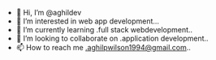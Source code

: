 - 👋 Hi, I’m @aghildev
- 👀 I’m interested in web app development...
- 🌱 I’m currently learning .full stack webdevelopment..
- 💞️ I’m looking to collaborate on .application development..
- 📫 How to reach me .aghilpwilson1994@gmail.com..

<!---
aghildev/aghildev is a ✨ special ✨ repository because its `README.md` (this file) appears on your GitHub profile.
You can click the Preview link to take a look at your changes.
--->
